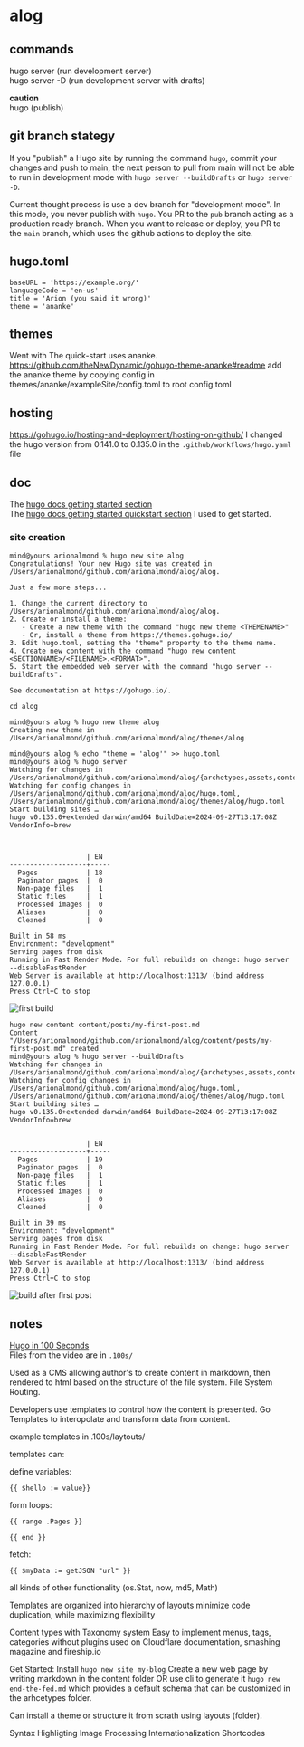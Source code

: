 # alog 

## commands
hugo server (run development server)  
hugo server -D (run development server with drafts)  

**caution**  
hugo (publish)  

## git branch stategy
If you "publish" a Hugo site by running the command `hugo`, commit your changes and push to main, the next person to pull from main will not be able to run in development mode with `hugo server --buildDrafts` or `hugo server -D`.

Current thought process is use a dev branch for "development mode". In this mode, you never publish with `hugo`. You PR to the `pub` branch acting as a production ready branch. When you want to release or deploy, you PR to the `main` branch, which uses the github actions to deploy the site.  


## hugo.toml
```
baseURL = 'https://example.org/'
languageCode = 'en-us'
title = 'Arion (you said it wrong)'
theme = 'ananke'
```

## themes
Went with 
The quick-start uses ananke.
https://github.com/theNewDynamic/gohugo-theme-ananke#readme
add the ananke theme by copying config in themes/ananke/exampleSite/config.toml to root config.toml

## hosting 
https://gohugo.io/hosting-and-deployment/hosting-on-github/
I changed the hugo version from 0.141.0 to 0.135.0 in the `.github/workflows/hugo.yaml` file

## doc
The [hugo docs getting started section](https://gohugo.io/getting-started/)  
The [hugo docs getting started quickstart section](https://gohugo.io/getting-started/quick-start/) I used to get started.

### site creation
```
mind@yours arionalmond % hugo new site alog
Congratulations! Your new Hugo site was created in /Users/arionalmond/github.com/arionalmond/alog/alog.

Just a few more steps...

1. Change the current directory to /Users/arionalmond/github.com/arionalmond/alog/alog.
2. Create or install a theme:
   - Create a new theme with the command "hugo new theme <THEMENAME>"
   - Or, install a theme from https://themes.gohugo.io/
3. Edit hugo.toml, setting the "theme" property to the theme name.
4. Create new content with the command "hugo new content <SECTIONNAME>/<FILENAME>.<FORMAT>".
5. Start the embedded web server with the command "hugo server --buildDrafts".

See documentation at https://gohugo.io/.
```

`cd alog`

```
mind@yours alog % hugo new theme alog     
Creating new theme in /Users/arionalmond/github.com/arionalmond/alog/themes/alog

mind@yours alog % echo "theme = 'alog'" >> hugo.toml
mind@yours alog % hugo server
Watching for changes in /Users/arionalmond/github.com/arionalmond/alog/{archetypes,assets,content,data,i18n,layouts,static,themes}
Watching for config changes in /Users/arionalmond/github.com/arionalmond/alog/hugo.toml, /Users/arionalmond/github.com/arionalmond/alog/themes/alog/hugo.toml
Start building sites … 
hugo v0.135.0+extended darwin/amd64 BuildDate=2024-09-27T13:17:08Z VendorInfo=brew



                   | EN  
-------------------+-----
  Pages            | 18  
  Paginator pages  |  0  
  Non-page files   |  1  
  Static files     |  1  
  Processed images |  0  
  Aliases          |  0  
  Cleaned          |  0  

Built in 58 ms
Environment: "development"
Serving pages from disk
Running in Fast Render Mode. For full rebuilds on change: hugo server --disableFastRender
Web Server is available at http://localhost:1313/ (bind address 127.0.0.1) 
Press Ctrl+C to stop

```

![first build](assets/first-build.png "first build")

```
hugo new content content/posts/my-first-post.md
Content "/Users/arionalmond/github.com/arionalmond/alog/content/posts/my-first-post.md" created
mind@yours alog % hugo server --buildDrafts
Watching for changes in /Users/arionalmond/github.com/arionalmond/alog/{archetypes,assets,content,data,i18n,layouts,static,themes}
Watching for config changes in /Users/arionalmond/github.com/arionalmond/alog/hugo.toml, /Users/arionalmond/github.com/arionalmond/alog/themes/alog/hugo.toml
Start building sites … 
hugo v0.135.0+extended darwin/amd64 BuildDate=2024-09-27T13:17:08Z VendorInfo=brew


                   | EN  
-------------------+-----
  Pages            | 19  
  Paginator pages  |  0  
  Non-page files   |  1  
  Static files     |  1  
  Processed images |  0  
  Aliases          |  0  
  Cleaned          |  0  

Built in 39 ms
Environment: "development"
Serving pages from disk
Running in Fast Render Mode. For full rebuilds on change: hugo server --disableFastRender
Web Server is available at http://localhost:1313/ (bind address 127.0.0.1) 
Press Ctrl+C to stop
```
![build after first post](assets/build-after-first-post.png "build-after-first-post")

## notes
[Hugo in 100 Seconds](https://www.youtube.com/watch?v=0RKpf3rK57I)  
Files from the video are in `.100s/`  

Used as a CMS allowing author's to create content in markdown, then rendered to html based 
on the structure of the file system. File System Routing.

Developers use templates to control how the content is presented. Go Templates to 
interopolate and transform data from content.

example templates in .100s/laytouts/

templates can: 

define variables:
```
{{ $hello := value}}
```
form loops:
```
{{ range .Pages }}

{{ end }}
```
fetch:
```
{{ $myData := getJSON "url" }}
```

all kinds of other functionality (os.Stat, now, md5, Math)

Templates are organized into hierarchy of layouts
minimize code duplication, while maximizing flexibility

Content types with Taxonomy system
Easy to implement menus, tags, categories without plugins
used on Cloudflare documentation, smashing magazine and fireship.io

Get Started:
Install
`hugo new site my-blog`
Create a new web page by writing markdown in the content folder
OR use cli to generate it `hugo new end-the-fed.md` which provides a
default schema that can be customized in the arhcetypes folder.

Can install a theme or structure it from scrath using layouts (folder).

Syntax Highligting
Image Processing
Internationalization
Shortcodes